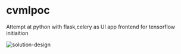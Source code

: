# cvmlpoc
Attempt at python with flask,celery as UI app frontend for tensorflow initiaition

![solution-design](https://cloud.githubusercontent.com/assets/22973266/24281065/a6c0a434-107b-11e7-9bff-093e04abc659.png)
